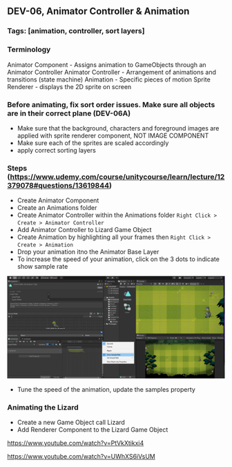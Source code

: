 ## DEV-06, Animator Controller & Animation
### Tags: [animation, controller, sort layers]

### Terminology
Animator Component - Assigns animation to GameObjects through an Animator Controller
Animator Controller - Arrangement of animations and transitions (state machine)
Animation - Specific pieces of motion
Sprite Renderer - displays the 2D sprite on screen


### Before animating, fix sort order issues. Make sure all objects are in their correct plane (DEV-06A)
+ Make sure that the background, characters and foreground images are applied with sprite renderer component, NOT IMAGE COMPONENT
+ Make sure each of the sprites are scaled accordingly
+ apply correct sorting layers 

### Steps (https://www.udemy.com/course/unitycourse/learn/lecture/12379078#questions/13619844)
+ Create Animator Component 
+ Create an Animations folder
+ Create Animator Controller within the Animations folder `Right Click > Create > Animator Controller`
+ Add Animator Controller to Lizard Game Object
+ Create Animation by highlighting all your frames then `Right Click > Create > Animation`
+ Drop your animation itno the Animator Base Layer
+ To increase the speed of your animation, click on the 3 dots to indicate show sample rate

![](../images/DEV-06-A.png)

+ Tune the speed of the animation, update the samples property

### Animating the Lizard

+ Create a new Game Object call Lizard
+ Add Renderer Component to the Lizard Game Object

https://www.youtube.com/watch?v=PtVkXtikxi4

https://www.youtube.com/watch?v=UWhXS6iVsUM